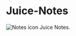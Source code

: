 # Juice-Notes
![Notes icon](https://github.com/user-attachments/assets/e3b9924e-19fe-423b-a055-fbfc3f5bbed3)
Juice Notes.

